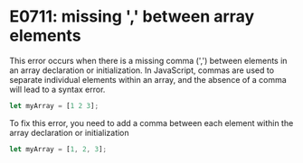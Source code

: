 # E0711: missing ',' between array elements

This error occurs when there is a missing comma (',') between elements in an array
declaration or initialization. In JavaScript, commas are used to separate individual
elements within an array, and the absence of a comma will lead to a syntax error.

```javascript
let myArray = [1 2 3];
```

To fix this error, you need to add a comma between each element within the array declaration or initialization

```javascript
let myArray = [1, 2, 3];
```